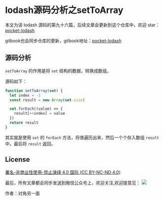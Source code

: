 # lodash源码分析之setToArray

本文为读 lodash 源码的第九十六篇，后续文章会更新到这个仓库中，欢迎 star：[pocket-lodash](https://github.com/yeyuqiudeng/pocket-lodash)

gitbook也会同步仓库的更新，gitbook地址：[pocket-lodash](https://www.gitbook.com/book/yeyuqiudeng/pocket-lodash/details)

## 源码分析

`setToArray` 的作用是将 `set` 结构的数据，转换成数组。

源码如下：

```javascript
function setToArray(set) {
  let index = -1
  const result = new Array(set.size)

  set.forEach((value) => {
    result[++index] = value
  })
  return result
}
```

其实就是使用 `set` 的 `forEach` 方法，将值遍历出来，然后一个个存入数组 `result` 中，最后将 `result` 返回。

## License

[署名-非商业性使用-禁止演绎 4.0 国际 (CC BY-NC-ND 4.0)](http://creativecommons.org/licenses/by-nc-nd/4.0/)

最后，所有文章都会同步发送到微信公众号上，欢迎关注,欢迎提意见：  ![](https://raw.githubusercontent.com/yeyuqiudeng/resource/master/images/qrcode_front-end-article.jpg) 

作者：对角另一面 